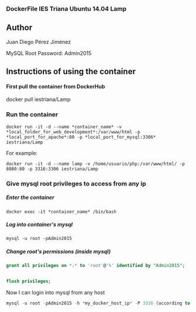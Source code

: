 
### DockerFile IES Triana Ubuntu 14.04 Lamp

## Author

Juan Diego Pérez Jiménez


MySQL Root Password: Admin2015

## Instructions of using the container

#### First pull the container from DockerHub

docker pull iestriana/Lamp

### Run the container

```shell
docker run -it -d --name *container_name* -v *local_folder_for_web_development*:/var/www/html -p *local_port_for_apache*:80 -p *local_port_for_mysql:3306* iestriana/Lamp
```

For example:
```shell
docker run -it -d --name lamp -v /home/usuario/php:/var/www/html/ -p 8080:80 -p 3316:3306 iestriana/Lamp
```

### Give mysql root privileges to access from any ip

##### Enter the container

```
docker exec -it *container_name* /bin/bash
```

##### Log into container's mysql
```shell
mysql -u root -pAdmin2015
```

##### Change root's permissions (inside mysql)

```sql
grant all privileges on *.* to 'root'@'%' identified by "Admin2015";


flush privileges;
```

Now I can login into mysql from any host

```sql
mysql -u root -pAdmin2015 -h *my_docker_host_ip* -P 3316 (according to the example)
```
